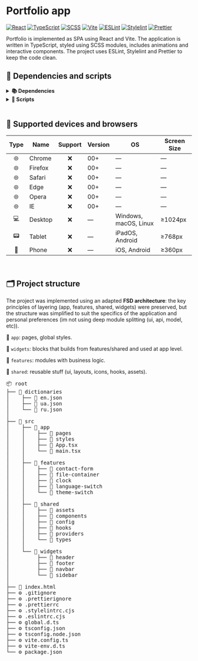 # **Portfolio app**

[![React](https://img.shields.io/badge/React-61DAFB?style=for-the-badge&logo=react&logoColor=000000)](https://react.dev/)
[![TypeScript](https://img.shields.io/badge/TypeScript-3178C6?style=for-the-badge&logo=typescript&logoColor=ffffff)](https://www.typescriptlang.org/)
[![SCSS](https://img.shields.io/badge/SCSS-CC6699?style=for-the-badge&logo=sass&logoColor=ffffff)](https://sass-lang.com/)
[![Vite](https://img.shields.io/badge/Vite-646CFF?style=for-the-badge&logo=vite&logoColor=ffffff)](https://vitejs.dev/)
[![ESLint](https://img.shields.io/badge/ESLint-4B32C3?style=for-the-badge&logo=eslint&logoColor=ffffff)](https://eslint.org/)
[![Stylelint](https://img.shields.io/badge/Stylelint-2e2e2e?style=for-the-badge&logo=stylelint)](https://stylelint.io/)
[![Prettier](https://img.shields.io/badge/Prettier-F7B93E?style=for-the-badge&logo=prettier&logoColor=000000)](https://prettier.io/)

Portfolio is implemented as SPA using React and Vite. The application is written in TypeScript, styled using SCSS modules, includes animations and interactive components. The project uses ESLint, Stylelint and Prettier to keep the code clean.

## **🧩 Dependencies and scripts**

<details>
<summary><strong>📚 Dependencies</strong></summary>

<br>

| Package(s)                              | Purpose                     |
| --------------------------------------- | --------------------------- |
| **React**, **ReactDOM**                 | UI                          |
| **react-router-dom**                    | Routing                     |
| **i18next**, **react-i18next**          | Localization                |
| **Sass**                                | Styling                     |
| **TypeScript**, **Vite**                | Type-safe tooling           |
| **Framer Motion**                       | Animations                  |
| **ESLint**, **Prettier**, **Stylelint** | Code quality and formatting |

<br>

</details>

<details>
<summary><strong>📜 Scripts</strong></summary>

<br>

| Script         | Command                                                             | Purpose                                                  |
| -------------- | ------------------------------------------------------------------- | -------------------------------------------------------- |
| `dev`          | `vite`                                                              | Runs project in development mode.                        |
| `build`        | `tsc -b && vite build`                                              | Builds **TypeScript** and bundles project with **Vite**. |
| `preview`      | `vite preview`                                                      | Local preview of production build.                       |
| `check`        | `npm run check:lint && npm run check:style && npm run check:format` | Runs all checks: ESLint, Stylelint, and Prettier.        |
| `check:lint`   | `eslint 'src/**/*.{ts,tsx,js,jsx}'`                                 | Checks JS/TS files with **ESLint**.                      |
| `check:style`  | `stylelint 'src/**/*.{css,scss}'`                                   | Checks CSS/SCSS files with **Stylelint**.                |
| `check:format` | `prettier --check .`                                                | Checks code formatting with **Prettier**.                |
| `fix`          | `npm run fix:lint && npm run fix:style && npm run fix:format`       | Runs autofix for ESLint, Stylelint, and Prettier.        |
| `fix:lint`     | `eslint 'src/**/*.{ts,tsx,js,jsx}' --fix`                           | Autofix **ESLint** errors.                               |
| `fix:style`    | `stylelint 'src/**/*.{css,scss}' --fix`                             | Autofix **Stylelint** errors.                            |
| `fix:format`   | `prettier --write .`                                                | Formats code according to **Prettier** rules.            |
|                |

</details>

<br>

## **🧰 Supported devices and browsers**

| Type | Name    | Support | Version | OS                    | Screen Size |
| :--: | ------- | :-----: | ------- | --------------------- | ----------- |
|  🌐  | Chrome  |   ❌    | 00+     | —                     | —           |
|  🌐  | Firefox |   ❌    | 00+     | —                     | —           |
|  🌐  | Safari  |   ❌    | 00+     | —                     | —           |
|  🌐  | Edge    |   ❌    | 00+     | —                     | —           |
|  🌐  | Opera   |   ❌    | 00+     | —                     | —           |
|  🌐  | IE      |   ❌    | 00+     | —                     | —           |
|  💻  | Desktop |   ❌    | —       | Windows, macOS, Linux | ≥1024px     |
|  📟  | Tablet  |   ❌    | —       | iPadOS, Android       | ≥768px      |
|  📱  | Phone   |   ❌    | —       | iOS, Android          | ≥360px      |

<br>

## **🗂️ Project structure**

The project was implemented using an adapted **FSD architecture**: the key principles of layering (app, features, shared, widgets) were preserved, but the structure was simplified to suit the specifics of the application and personal preferences (im not using deep module splitting (ui, api, model, etc)).

📁 `app`: pages, global styles.

📁 `widgets`: blocks that builds from features/shared and used at app level.

📁 `features`: modules with business logic.

📁 `shared`: reusable stuff (ui, layouts, icons, hooks, assets).

<pre lang="md">📦 root
├── 📁 dictionaries
│    ├── 📄 en.json
│    ├── 📄 ua.json
│    └── 📄 ru.json
│
├── 📁 src  
│    ├── 📁 app
│    │    ├── 📁 pages
│    │    ├── 📁 styles
│    │    ├── 📄 App.tsx
│    │    └── 📄 main.tsx
│    │
│    ├── 📁 features
│    │    ├── 📁 contact-form
│    │    ├── 📁 file-container
│    │    ├── 📁 clock
│    │    ├── 📁 language-switch
│    │    └── 📁 theme-switch
│    │
│    ├── 📁 shared
│    │    ├── 📁 assets
│    │    ├── 📁 components
│    │    ├── 📁 config
│    │    ├── 📁 hooks
│    │    ├── 📁 providers
│    │    └── 📁 types
│    │    
│    └── 📁 widgets
│         ├── 📁 header
│         ├── 📁 footer
│         ├── 📁 navbar
│         └── 📁 sidebar
│
├── 📄 index.html
├── ⚙️ .gitignore
├── ⚙️ .prettierignore
├── ⚙️ .prettierrc
├── ⚙️ .stylelintrc.cjs
├── ⚙️ .eslintrc.cjs
├── ⚙️ global.d.ts
├── ⚙️ tsconfig.json
├── ⚙️ tsconfig.node.json
├── ⚙️ vite.config.ts
├── ⚙️ vite-env.d.ts
└── ⚙️ package.json
</pre>
